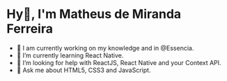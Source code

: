 # Hy👋, I'm Matheus de Miranda Ferreira
- 🔭 I am currently working on my knowledge and in @Essencia.
- 🌱 I’m currently learning React Native.
- 🤔 I’m looking for help with ReactJS, React Native and your Context API.
- 💬 Ask me about HTML5, CSS3 and JavaScript.
<!--
**matheusmirandaferreira/matheusmirandaferreira** is a ✨ _special_ ✨ repository because its `README.md` (this file) appears on your GitHub profile.

Here are some ideas to get you started:

- 🔭 I’m currently working on ... [x]
- 🌱 I’m currently learning ReactJS. [x]
- 👯 I’m looking to collaborate on ...
- 🤔 I’m looking for help with ... [x]
- 💬 Ask me about ... [x]
- 📫 How to reach me: matheusdemirandaferreira@gmail.com [x]
- 😄 Pronouns: ...
- ⚡ Fun fact: ...
-->
